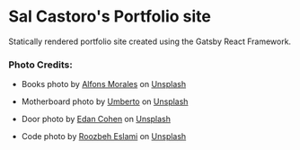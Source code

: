 # Sal Castoro's Portfolio site

Statically rendered portfolio site created using the Gatsby React Framework.

### Photo Credits:

- Books photo by <a href="https://unsplash.com/@alfonsmc10?utm_source=unsplash&utm_medium=referral&utm_content=creditCopyText">Alfons Morales</a> on <a href="https://unsplash.com/?utm_source=unsplash&utm_medium=referral&utm_content=creditCopyText">Unsplash</a>

- Motherboard photo by <a href="https://unsplash.com/@umby?utm_source=unsplash&utm_medium=referral&utm_content=creditCopyText">Umberto</a> on <a href="https://unsplash.com/s/photos/motherboard?utm_source=unsplash&utm_medium=referral&utm_content=creditCopyText">Unsplash</a>

- Door photo by <a href="https://unsplash.com/@edanco?utm_source=unsplash&utm_medium=referral&utm_content=creditCopyText">Edan Cohen</a> on <a href="https://unsplash.com/s/photos/door?utm_source=unsplash&utm_medium=referral&utm_content=creditCopyText">Unsplash</a>

- Code photo by <a href="https://unsplash.com/@roozbeheslami?utm_source=unsplash&utm_medium=referral&utm_content=creditCopyText">Roozbeh Eslami</a> on <a href="https://unsplash.com/s/photos/code?utm_source=unsplash&utm_medium=referral&utm_content=creditCopyText">Unsplash</a>
